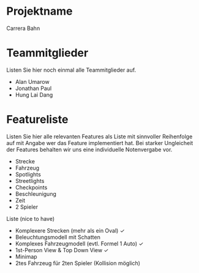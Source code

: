 # Projektname
Carrera Bahn

# Teammitglieder
Listen Sie hier noch einmal alle Teammitglieder auf.
- Alan Umarow
- Jonathan Paul
- Hung Lai Dang

# Featureliste
Listen Sie hier alle relevanten Features als Liste mit sinnvoller Reihenfolge auf mit Angabe wer das Feature implementiert hat.
Bei starker Ungleicheit der Features behalten wir uns eine individuelle Notenvergabe vor.

- Strecke
- Fahrzeug
- Spotlights
- Streetlights
- Checkpoints
- Beschleunigung
- Zeit
- 2 Spieler

Liste (nice to have)

-	Komplexere Strecken (mehr als ein Oval) ✓
-	Beleuchtungsmodell mit Schatten 
-	Komplexes Fahrzeugmodell (evtl. Formel 1 Auto) ✓
-	1st-Person View & Top Down View ✓
- Minimap  
- 2tes Fahrzeug für 2ten Spieler (Kollision möglich)

